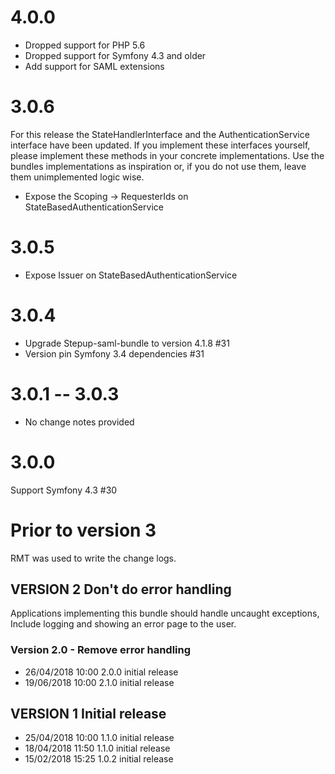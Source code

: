 # 4.0.0
* Dropped support for PHP 5.6
* Dropped support for Symfony 4.3 and older
* Add support for SAML extensions

# 3.0.6
For this release the StateHandlerInterface and the AuthenticationService interface have been updated. If you implement 
these interfaces yourself, please implement these methods in your concrete implementations.
Use the bundles implementations as inspiration or, if you do not use them, leave them unimplemented logic wise.

- Expose the Scoping -> RequesterIds on StateBasedAuthenticationService

# 3.0.5
- Expose Issuer on StateBasedAuthenticationService

# 3.0.4
- Upgrade Stepup-saml-bundle to version 4.1.8 #31
- Version pin Symfony 3.4 dependencies #31

# 3.0.1 -- 3.0.3
- No change notes provided

# 3.0.0 
Support Symfony 4.3 #30

# Prior to version 3
RMT was used to write the change logs.

## VERSION 2  Don't do error handling
Applications implementing this bundle should handle uncaught exceptions,
Include logging and showing an error page to the user.

### Version 2.0 - Remove error handling
- 26/04/2018 10:00  2.0.0  initial release
- 19/06/2018 10:00  2.1.0  initial release

## VERSION 1  Initial release
- 25/04/2018 10:00  1.1.0  initial release
- 18/04/2018 11:50  1.1.0  initial release
- 15/02/2018 15:25  1.0.2  initial release
